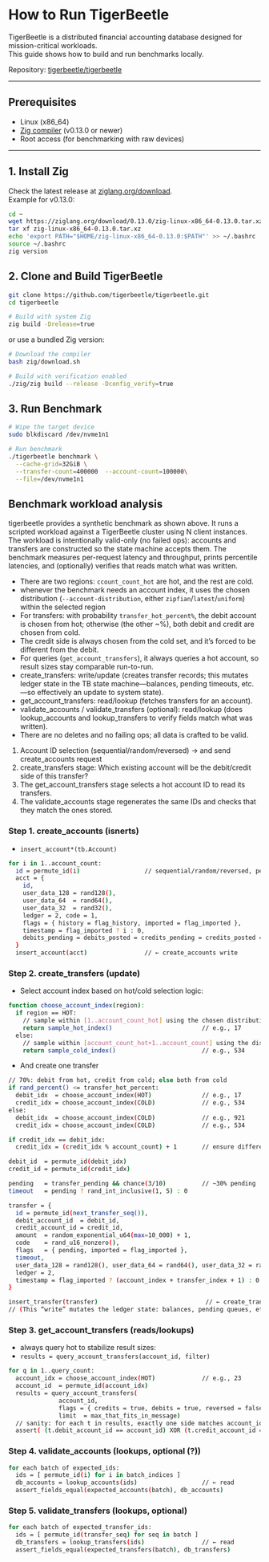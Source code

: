 # How to Run TigerBeetle

TigerBeetle is a distributed financial accounting database designed for mission-critical workloads.  
This guide shows how to build and run benchmarks locally.  

Repository: [tigerbeetle/tigerbeetle](https://github.com/tigerbeetle/tigerbeetle)

---

## Prerequisites
- Linux (x86_64)
- [Zig compiler](https://ziglang.org/download/) (v0.13.0 or newer)
- Root access (for benchmarking with raw devices)

---

## 1. Install Zig

Check the latest release at [ziglang.org/download](https://ziglang.org/download/).  
Example for v0.13.0:

```bash
cd ~
wget https://ziglang.org/download/0.13.0/zig-linux-x86_64-0.13.0.tar.xz
tar xf zig-linux-x86_64-0.13.0.tar.xz
echo 'export PATH="$HOME/zig-linux-x86_64-0.13.0:$PATH"' >> ~/.bashrc
source ~/.bashrc
zig version
```

## 2. Clone and Build TigerBeetle
```bash
git clone https://github.com/tigerbeetle/tigerbeetle.git
cd tigerbeetle

# Build with system Zig
zig build -Drelease=true
```

or use a bundled Zig version:
```bash
# Download the compiler
bash zig/download.sh

# Build with verification enabled
./zig/zig build --release -Dconfig_verify=true
```
## 3. Run Benchmark
```bash
# Wipe the target device
sudo blkdiscard /dev/nvme1n1

# Run benchmark
./tigerbeetle benchmark \
  --cache-grid=32GiB \
  --transfer-count=400000  --account-count=100000\
  --file=/dev/nvme1n1
```

## Benchmark workload analysis
tigerbeetle provides a synthetic benchmark as shown above.
It runs a scripted workload against a TigerBeetle cluster using N client instances. 
The workload is intentionally valid-only (no failed ops): accounts and transfers are constructed so the state machine accepts them. 
The benchmark measures per-request latency and throughput, prints percentile latencies, and (optionally) verifies that reads match what was written.

- There are two regions: ``ccount_count_hot`` are hot, and the rest are cold.
- whenever the benchmark needs an account index, it uses the chosen distribution (``--account-distribution``, either ``zipfian``/``latest``/``uniform``) within the selected region
- For transfers: with probability ``transfer_hot_percent%``, the debit account is chosen from hot; otherwise (the other ~%), both debit and credit are chosen from cold.
- The credit side is always chosen from the cold set, and it’s forced to be different from the debit.
- For queries (``get_account_transfers``), it always queries a hot account, so result sizes stay comparable run-to-run.
- create_transfers: write/update (creates transfer records; this mutates ledger state in the TB state machine—balances, pending timeouts, etc.—so effectively an update to system state).
- get_account_transfers: read/lookup (fetches transfers for an account).
- validate_accounts / validate_transfers (optional): read/lookup (does lookup_accounts and lookup_transfers to verify fields match what was written).
- There are no deletes and no failing ops; all data is crafted to be valid.

1. Account ID selection (sequential/random/reversed) -> and send create_accounts request
2. create_transfers stage: Which existing account will be the debit/credit side of this transfer?
3. The get_account_transfers stage selects a hot account ID to read its transfers.
4. The validate_accounts stage regenerates the same IDs and checks that they match the ones stored.
 

### Step 1. create_accounts (isnerts)
- ``insert_account*(tb.Account)``
```bash
for i in 1..account_count:
  id = permute_id(i)                  // sequential/random/reversed, per CLI
  acct = {
    id,
    user_data_128 = rand128(),
    user_data_64  = rand64(),
    user_data_32  = rand32(),
    ledger = 2, code = 1,
    flags = { history = flag_history, imported = flag_imported },
    timestamp = flag_imported ? i : 0,
    debits_pending = debits_posted = credits_pending = credits_posted = 0
  }
  insert_account(acct)                // ← create_accounts write

```

### Step 2. create_transfers (update)
- Select account index based on hot/cold selection logic:
```bash
function choose_account_index(region):
  if region == HOT:
    // sample within [1..account_count_hot] using the chosen distribution
    return sample_hot_index()                         // e.g., 17
  else:
    // sample within [account_count_hot+1..account_count] using the distribution
    return sample_cold_index()                        // e.g., 534
```

- And create one transfer
```bash
// 70%: debit from hot, credit from cold; else both from cold
if rand_percent() <= transfer_hot_percent:
  debit_idx  = choose_account_index(HOT)              // e.g., 17
  credit_idx = choose_account_index(COLD)             // e.g., 534
else:
  debit_idx  = choose_account_index(COLD)             // e.g., 921
  credit_idx = choose_account_index(COLD)             // e.g., 534

if credit_idx == debit_idx:
  credit_idx = (credit_idx % account_count) + 1       // ensure different

debit_id  = permute_id(debit_idx)
credit_id = permute_id(credit_idx)

pending   = transfer_pending && chance(3/10)          // ~30% pending
timeout   = pending ? rand_int_inclusive(1, 5) : 0

transfer = {
  id = permute_id(next_transfer_seq()),
  debit_account_id  = debit_id,
  credit_account_id = credit_id,
  amount  = random_exponential_u64(max=10_000) + 1,
  code    = rand_u16_nonzero(),
  flags   = { pending, imported = flag_imported },
  timeout,
  user_data_128 = rand128(), user_data_64 = rand64(), user_data_32 = rand32(),
  ledger = 2,
  timestamp = flag_imported ? (account_index + transfer_index + 1) : 0
}

insert_transfer(transfer)                              // ← create_transfers write
// (This “write” mutates the ledger state: balances, pending queues, etc.)
```

### Step 3. get_account_transfers (reads/lookups)
- always query hot to stabilize result sizes:
- ``results = query_account_transfers(account_id, filter)``
  
```bash
for q in 1..query_count:
  account_idx = choose_account_index(HOT)             // e.g., 23
  account_id  = permute_id(account_idx)
  results = query_account_transfers(
              account_id,
              flags = { credits = true, debits = true, reversed = false },
              limit  = max_that_fits_in_message)
  // sanity: for each t in results, exactly one side matches account_id
  assert( (t.debit_account_id == account_id) XOR (t.credit_account_id == account_id) )
```

### Step 4. validate_accounts (lookups, optional (?))
```bash
for each batch of expected_ids:
  ids = [ permute_id(i) for i in batch_indices ]
  db_accounts = lookup_accounts(ids)                  // ← read
  assert_fields_equal(expected_accounts(batch), db_accounts)
```

### Step 5. validate_transfers (lookups, optional)
```bash
for each batch of expected_transfer_ids:
  ids = [ permute_id(transfer_seq) for seq in batch ]
  db_transfers = lookup_transfers(ids)                // ← read
  assert_fields_equal(expected_transfers(batch), db_transfers)
```

